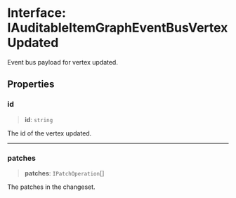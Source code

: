 # Interface: IAuditableItemGraphEventBusVertexUpdated

Event bus payload for vertex updated.

## Properties

### id

> **id**: `string`

The id of the vertex updated.

***

### patches

> **patches**: `IPatchOperation`[]

The patches in the changeset.
